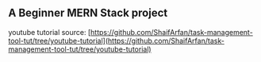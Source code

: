 ## A Beginner MERN Stack project

youtube tutorial source: [https://github.com/ShaifArfan/task-management-tool-tut/tree/youtube-tutorial](https://github.com/ShaifArfan/task-management-tool-tut/tree/youtube-tutorial)
